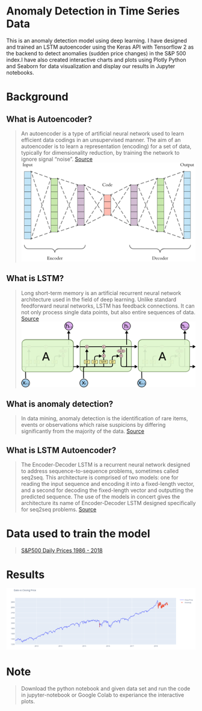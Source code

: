 # Anomaly Detection in Time Series Data
This is an anomaly detection model using deep learning. I have designed and trained an LSTM autoencoder using the Keras API with Tensorflow 2 as the backend to detect anomalies (sudden price changes) in the S&P 500 index.I have also created interactive charts and plots using Plotly Python and Seaborn for data visualization and display our results in Jupyter notebooks.

# Background
## What is Autoencoder?
> An autoencoder is a type of artificial neural network used to learn efficient data codings in an unsupervised manner. The aim of an autoencoder is to learn a representation (encoding) for a set of data, typically for dimensionality reduction, by training the network to ignore signal “noise”.
[Source](https://en.wikipedia.org/wiki/Autoencoder#:~:text=An%20autoencoder%20is%20a%20type,to%20ignore%20signal%20%E2%80%9Cnoise%E2%80%9D)
![Autoencoder](images/AE.png)

## What is LSTM?
> Long short-term memory is an artificial recurrent neural network architecture used in the field of deep learning. Unlike standard feedforward neural networks, LSTM has feedback connections. It can not only process single data points, but also entire sequences of data. 
[Source](https://en.wikipedia.org/wiki/Long_short-term_memory)
![LSTM](images/LSTM3-chain.png)
## What is anomaly detection?
> In data mining, anomaly detection is the identification of rare items, events or observations which raise suspicions by differing significantly from the majority of the data.
[Source](https://en.wikipedia.org/wiki/Anomaly_detection)

## What is LSTM Autoencoder?
> The Encoder-Decoder LSTM is a recurrent neural network designed to address sequence-to-sequence problems, sometimes called seq2seq. This architecture is comprised of two models: one for reading the input sequence and encoding it into a fixed-length vector, and a second for decoding the fixed-length vector and outputting the predicted sequence. The use of the models in concert gives the architecture its name of Encoder-Decoder LSTM designed specifically for seq2seq problems.
[Source](https://machinelearningmastery.com/encoder-decoder-long-short-term-memory-networks/#:~:text=The%20Encoder%2DDecoder%20LSTM%20is,sequence%20problems%2C%20sometimes%20called%20seq2seq.&text=The%20challenge%20of%20sequence%2Dto,it%20was%20designed%20to%20address)
# Data used to train the model
> [S&P500 Daily Prices 1986 - 2018](https://www.kaggle.com/pdquant/sp500-daily-19862018)

# Results
![Date Vs Closing price anomalies](images/newplot_2_snip.png)

# Note
> Download the python notebook and given data set and run the code in jupyter-notebook or Google Colab to experiance the interactive plots.
